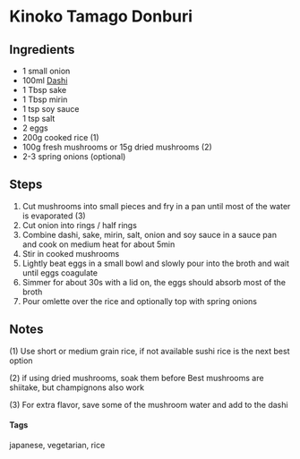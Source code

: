 # Kinoko Tamago Donburi

## Ingredients

* 1 small onion
* 100ml [Dashi](Dashi.html)
* 1 Tbsp sake 
* 1 Tbsp mirin
* 1 tsp soy sauce 
* 1 tsp salt
* 2 eggs 
* 200g cooked rice (1)
* 100g fresh mushrooms or 15g dried mushrooms (2)
* 2-3 spring onions (optional)

## Steps

1. Cut mushrooms into small pieces and fry in a pan until most of the water is evaporated (3)
2. Cut onion into rings / half rings
3. Combine dashi, sake, mirin, salt, onion and soy sauce in a sauce pan and cook on medium heat for about 5min
4. Stir in cooked mushrooms 
5. Lightly beat eggs in a small bowl and slowly pour into the broth and wait until eggs coagulate
6. Simmer for about 30s with a lid on, the eggs should absorb most of the broth
7. Pour omlette over the rice and optionally top with spring onions 

## Notes
 
(1) Use short or medium grain rice, if not available sushi rice is the next best option

(2) if using dried mushrooms, soak them before 
Best mushrooms are shiitake, but champignons also work

(3) For extra flavor, save some of the mushroom water and add to the dashi

#### Tags
japanese, vegetarian, rice
